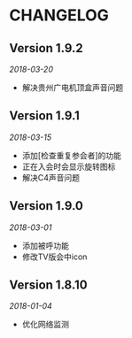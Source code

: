 # CHANGELOG

## Version 1.9.2
    
*2018-03-20*

* 解决贵州广电机顶盒声音问题

## Version 1.9.1
    
*2018-03-15*

* 添加[检查重复参会者]的功能
* 正在入会时会显示旋转图标
* 解决C4声音问题

## Version 1.9.0

*2018-03-01*

* 添加被呼功能
* 修改TV版会中icon

## Version 1.8.10

*2018-01-04*

* 优化网络监测

